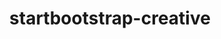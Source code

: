 ---
title: startbootstrap-creative
preview: https://blackrockdigital.github.io/startbootstrap-creative/
---